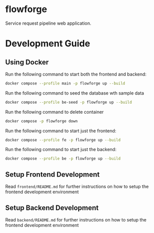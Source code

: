# flowforge

Service request pipeline web application.

# Development Guide

## Using Docker

Run the following command to start both the frontend and backend:

```bash
docker compose --profile main -p flowforge up --build
```

Run the following command to seed the database wth sample data

```bash
docker compose --profile be-seed -p flowforge up --build
```

Run the following command to delete container

```bash
docker compose -p flowforge down
```

Run the following command to start just the frontend:

```bash
docker compose --profile fe -p flowforge up --build
```

Run the following command to start just the backend:

```bash
docker compose --profile be -p flowforge up --build
```

## Setup Frontend Development

Read `frontend/README.md` for further instructions on how to setup the frontend development environment

## Setup Backend Development

Read `backend/README.md` for further instructions on how to setup the frontend development environment
